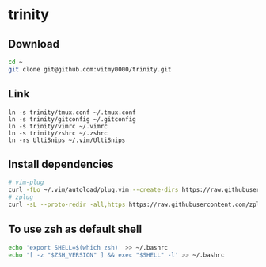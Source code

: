 # trinity

## Download
```bash
cd ~
git clone git@github.com:vitmy0000/trinity.git
```

## Link
```
ln -s trinity/tmux.conf ~/.tmux.conf
ln -s trinity/gitconfig ~/.gitconfig
ln -s trinity/vimrc ~/.vimrc
ln -s trinity/zshrc ~/.zshrc
ln -rs UltiSnips ~/.vim/UltiSnips
```

## Install dependencies
```bash
# vim-plug
curl -fLo ~/.vim/autoload/plug.vim --create-dirs https://raw.githubusercontent.com/junegunn/vim-plug/master/plug.vim
# zplug
curl -sL --proto-redir -all,https https://raw.githubusercontent.com/zplug/installer/master/installer.zsh| zsh
```

## To use zsh as default shell
```bash
echo 'export SHELL=$(which zsh)' >> ~/.bashrc
echo '[ -z "$ZSH_VERSION" ] && exec "$SHELL" -l' >> ~/.bashrc
```

